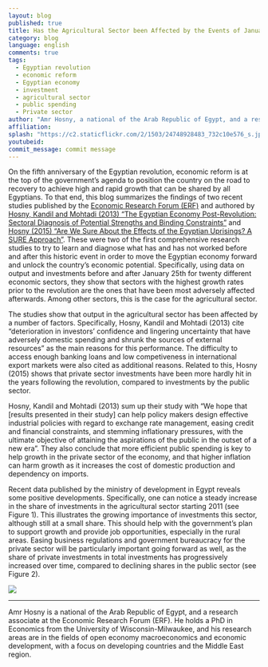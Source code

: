 ```yaml
---
layout: blog
published: true
title: Has the Agricultural Sector been Affected by the Events of January 25th?
category: blog
language: english
comments: true
tags: 
  - Egyptian revolution
  - economic reform
  - Egyptian economy
  - investment
  - agricultural sector
  - public spending
  - Private sector
author: "Amr Hosny, a national of the Arab Republic of Egypt, and a research associate at the Economic Research Forum (ERF)."
affiliation: 
splash: "https://c2.staticflickr.com/2/1503/24748928483_732c10e576_s.jpg"
youtubeid: 
commit_message: commit message
---
```

On the fifth anniversary of the Egyptian revolution, economic reform is at the top of the government’s agenda to position the country on the road to recovery to achieve high and rapid growth that can be shared by all Egyptians. <!-- more -->
To that end, this blog summarizes the findings of two recent studies published by the [Economic Research Forum (ERF)](http://erf.org.eg/) and authored by [Hosny, Kandil and Mohtadi (2013) “The Egyptian Economy Post-Revolution: Sectoral Diagnosis of Potential Strengths and Binding Constraints”](http://erf.org.eg/publications/egyptian-economy-post-revolution-sectoral-diagnosis-potential-strengths-binding-constraints/) and [Hosny (2015) “Are We Sure About the Effects of the Egyptian Uprisings? A SURE Approach”](http://erf.org.eg/publications/are-we-sure-about-the-effects-of-the-egyptian-uprisings-a-sure-approach/). These were two of the first comprehensive research studies to try to learn and diagnose what has and has not worked before and after this historic event in order to move the Egyptian economy forward and unlock the country’s economic potential. Specifically, using data on output and investments before and after January 25th for twenty different economic sectors, they show that sectors with the highest growth rates prior to the revolution are the ones that have been most adversely affected afterwards. Among other sectors, this is the case for the agricultural sector.



The studies show that output in the agricultural sector has been affected by a number of factors. Specifically, Hosny, Kandil and Mohtadi (2013) cite “deterioration in investors’ confidence and lingering uncertainty that have adversely domestic spending and shrunk the sources of external resources” as the main reasons for this performance. The difficulty to access enough banking loans and low competiveness in international export markets were also cited as additional reasons. Related to this, Hosny (2015) shows that private sector investments have been more hardly hit in the years following the revolution, compared to investments by the public sector. 



Hosny, Kandil and Mohtadi (2013) sum up their study with “We hope that [results presented in their study] can help policy makers design effective industrial policies with regard to exchange rate management, easing credit and financial constraints, and stemming inflationary pressures, with the ultimate objective of attaining the aspirations of the public in the outset of a new era”. They also conclude that more efficient public spending is key to help growth in the private sector of the economy, and that higher inflation can harm growth as it increases the cost of domestic production and dependency on imports. 



Recent data published by the ministry of development in Egypt reveals some positive developments. Specifically, one can notice a steady increase in the share of investments in the agricultural sector starting 2011 (see Figure 1). This illustrates the growing importance of investments this sector, although still at a small share. This should help with the government’s plan to support growth and provide job opportunities, especially in the rural areas. Easing business regulations and government bureaucracy for the private sector will be particularly important going forward as well, as the share of private investments in total investments has progressively increased over time, compared to declining shares in the public sector (see Figure 2).

![](https://c2.staticflickr.com/2/1565/24950877720_c824866999.jpg)

______________________________________________________________________________________________________________________________________________


Amr Hosny is a national of the Arab Republic of Egypt, and a research associate at the Economic Research Forum (ERF). He holds a PhD in Economics from the University of Wisconsin-Milwaukee, and his research areas are in the fields of open economy macroeconomics and economic development, with a focus on developing countries and the Middle East region.